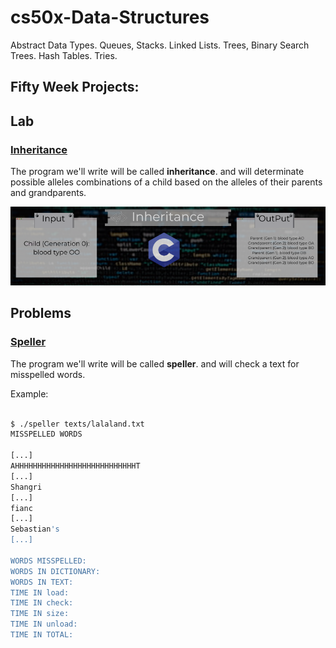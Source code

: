 # cs50x-Data-Structures
Abstract Data Types. Queues, Stacks. Linked Lists. Trees, Binary Search Trees. Hash Tables. Tries.

## Fifty Week Projects:

## Lab

### [Inheritance](https://github.com/Henalecam/cs50x-Data-Structures/tree/main/inheritance)

The program we'll write will be called **inheritance**. and will determinate possible alleles combinations of a child based on the alleles of their parents and grandparents.

![image showing input and the output of the inheritance program](./git-content/Inheritance.png)

## Problems

### [Speller](https://github.com/Henalecam/cs50x-Data-Structures/tree/main/speller)

The program we'll write will be called **speller**. and will check a text for misspelled words.

Example:

```bash

$ ./speller texts/lalaland.txt
MISSPELLED WORDS

[...]
AHHHHHHHHHHHHHHHHHHHHHHHHHHHT
[...]
Shangri
[...]
fianc
[...]
Sebastian's
[...]

WORDS MISSPELLED:
WORDS IN DICTIONARY:
WORDS IN TEXT:
TIME IN load:
TIME IN check:
TIME IN size:
TIME IN unload:
TIME IN TOTAL:

```
